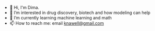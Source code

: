 - 👋 Hi, I'm Dima.
- 👀 I’m interested in drug discovery, biotech and how modeling can help
- 🌱 I’m currently learning machine learning and math
- 📫 How to reach me: email knawell@gmail.com

<!---
knawel/knawel is a ✨ special ✨ repository because its `README.md` (this file) appears on your GitHub profile.
You can click the Preview link to take a look at your changes.
--->
